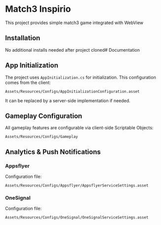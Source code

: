 
# Match3 Inspirio

This project provides simple match3 game integrated with WebView

## Installation

No additional installs needed after project cloned# Documentation

## App Initialization
The project uses `AppInitialization.cs` for initialization. This configuration comes from the client:
```
Assets/Resources/Configs/AppInitializationConfiguration.asset
```
It can be replaced by a server-side implementation if needed.

## Gameplay Configuration
All gameplay features are configurable via client-side Scriptable Objects:
```
Assets/Resources/Configs/Gameplay
```

## Analytics & Push Notifications
### Appsflyer
Configuration file:  
```
Assets/Resources/Configs/Appsflyer/AppsflyerServiceSettings.asset
```

### OneSignal
Configuration file:  
```
Assets/Resources/Configs/OneSignal/OneSignalServiceSettings.asset
```